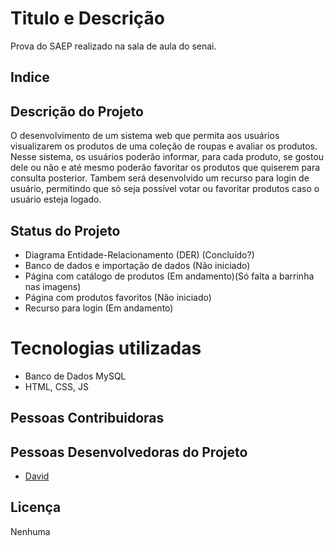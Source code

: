 # Titulo e Descrição

Prova do SAEP realizado na sala de aula do senai.

## Indice

## Descrição do Projeto

O desenvolvimento de um sistema web que permita aos usuários visualizarem os produtos de uma coleção de roupas e avaliar os produtos.
Nesse sistema, os usuários poderão informar, para cada produto, se gostou dele ou
não e até mesmo poderão favoritar os produtos que quiserem para consulta posterior.
Tambem será desenvolvido um recurso para login de usuário, permitindo que
só seja possível votar ou favoritar produtos caso o usuário esteja logado.

## Status do Projeto

- Diagrama Entidade-Relacionamento (DER) (Concluído?)
- Banco de dados e importação de dados (Não iniciado)
- Página com catálogo de produtos (Em andamento)(Só falta a barrinha nas imagens)
- Página com produtos favoritos (Não iniciado)
- Recurso para login (Em andamento)

# Tecnologias utilizadas

- Banco de Dados MySQL
- HTML, CSS, JS

## Pessoas Contribuidoras

## Pessoas Desenvolvedoras do Projeto

- [David](https://github.com/Ishol-Ariss)

## Licença

Nenhuma
